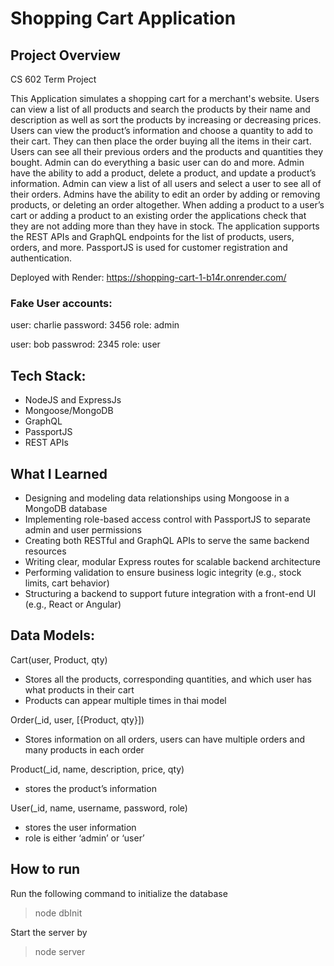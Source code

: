 # Shopping Cart Application

## Project Overview
CS 602 Term Project

This Application simulates a shopping cart for a merchant's website. Users can view a list of all products and search the products by their name and description as well as sort the products by increasing or decreasing prices. Users can view the product’s information and choose a quantity to add to their cart. They can then place the order buying all the items in their cart. Users can see all their previous orders and the products and quantities they bought. Admin can do everything a basic user can do and more. Admin have the ability to add a product, delete a product, and update a product’s information. Admin can view a list of all users and select a user to see all of their orders. Admins have the ability to edit an order by adding or removing products, or deleting an order altogether. When adding a product to a user’s cart or adding a product to an existing order the applications check that they are not adding more than they have in stock. The application supports the REST APIs and GraphQL endpoints for the list of products, users, orders, and more. PassportJS is used for customer registration and authentication. 

Deployed with Render: https://shopping-cart-1-b14r.onrender.com/

### Fake User accounts:

user: charlie
password: 3456
role: admin


user: bob
passwrod: 2345
role: user

## Tech Stack:
- NodeJS and ExpressJs
- Mongoose/MongoDB
- GraphQL
- PassportJS
- REST APIs

## What I Learned

- Designing and modeling data relationships using Mongoose in a MongoDB database
- Implementing role-based access control with PassportJS to separate admin and user permissions
- Creating both RESTful and GraphQL APIs to serve the same backend resources
- Writing clear, modular Express routes for scalable backend architecture
- Performing validation to ensure business logic integrity (e.g., stock limits, cart behavior)
- Structuring a backend to support future integration with a front-end UI (e.g., React or Angular)
  
## Data Models:
Cart(user, Product, qty)
- Stores all the products, corresponding quantities, and which user has what products in their cart
- Products can appear multiple times in thai model

Order(_id, user, [{Product, qty}])
- Stores information on all orders, users can have multiple orders and many products in each order

Product(_id, name, description, price, qty)
- stores the product’s information

User(_id, name, username, password, role)
- stores the user information
- role is either ‘admin’ or ‘user’

## How to run
Run the following command to initialize the database
> node dbInit

Start the server by 
> node server
